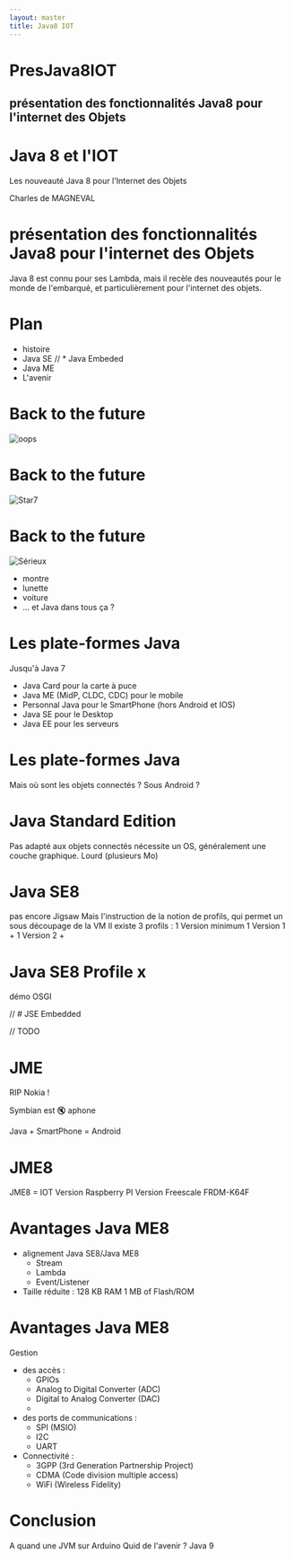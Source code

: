```yaml
---
layout: master
title: Java8 IOT
---
```


# PresJava8IOT

## présentation des fonctionnalités Java8 pour l'internet des Objets

# Java 8 et l'IOT
Les nouveauté Java 8 pour l'Internet des Objets
						
Charles de MAGNEVAL

# présentation des fonctionnalités Java8 pour l'internet des Objets

Java 8 est connu pour ses Lambda, mais il recèle des nouveautés pour le monde de l'embarqué, et particulièrement pour l'internet des objets.

# Plan

* histoire
* Java SE
// * Java Embeded
* Java ME
* L'avenir

# Back to the future

![oops](http://i2.cdscdn.com/pdt2/3/0/8/1/700x700/auc5050293108308/rw/affiche-du-film-retour-vers-le.jpg "Java ?") 

# Back to the future

![Star7](http://assiste.com.free.fr/m/img/java_02.jpg "Java et Star7") 

# Back to the future

![Sérieux](http://i2.cdscdn.com/pdt2/3/0/8/1/700x700/auc5050293108308/rw/affiche-du-film-retour-vers-le.jpg "Soyons sérieux") 

* montre
* lunette
* voiture
* ...
et Java dans tous ça ?

# Les plate-formes Java

Jusqu'à Java 7
* Java Card pour la carte à puce
* Java ME (MidP, CLDC, CDC) pour le mobile
* Personnal Java pour le SmartPhone (hors Android et IOS) 
* Java SE pour le Desktop
* Java EE pour les serveurs

# Les plate-formes Java

Mais où sont les objets connectés ?
Sous Android ?

# Java Standard Edition

Pas adapté aux objets connectés
nécessite un OS, généralement une couche graphique.
Lourd (plusieurs Mo)

# Java SE8

pas encore Jigsaw
Mais l'instruction de la notion de profils, qui permet un sous découpage de la VM
Il existe 3 profils :
1 Version minimum
1 Version 1 + 
1 Version 2 + 

# Java SE8 Profile x

démo OSGI

// # JSE Embedded

// TODO

# JME

RIP Nokia !

Symbian est &#x1f507; aphone

Java + SmartPhone = Android

# JME8

JME8 = IOT
Version Raspberry PI
Version Freescale FRDM-K64F

# Avantages Java ME8

+ alignement Java SE8/Java ME8
    - Stream
    - Lambda
    - Event/Listener
+ Taille réduite :
    128 KB RAM 
    1 MB of Flash/ROM

# Avantages Java ME8

Gestion 
* des accès :
    + GPIOs
    + Analog to Digital Converter (ADC)
    + Digital to Analog Converter (DAC)
    + 
* des ports de communications :
    + SPI (MSIO)
    + I2C
    + UART
* Connectivité :
    + 3GPP (3rd Generation Partnership Project)
    + CDMA (Code division multiple access)
    + WiFi (Wireless Fidelity)


# Conclusion
A quand une JVM sur Arduino
Quid de l'avenir ?
Java 9
